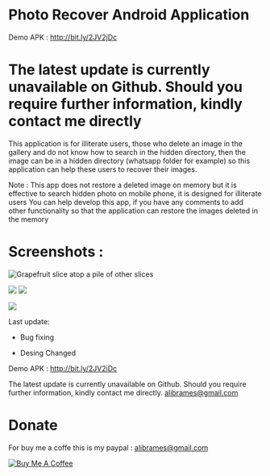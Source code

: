 # Photo Recover Android Application

Demo APK : http://bit.ly/2JV2jDc

# The latest update is currently unavailable on Github. Should you require further information, kindly contact me directly

This application is for illiterate users, those who delete an image in the gallery and do not know how to search in the hidden directory, then the image can be in a hidden directory (whatsapp folder for example) so this application can help these users to recover their images.

Note : This app does not restore a deleted image on memory but it is effective to search hidden photo on mobile phone, it is designed for illiterate users
You can help develop this app, if you have any comments to add other functionality so that the application can restore the images deleted in the memory

# Screenshots :
<img class="fit-picture"
     src="https://www.oslab.ma/githubImages/preview-xl.jpg"
     alt="Grapefruit slice atop a pile of other slices">

<img class="fit-picture"
     src="https://www.oslab.ma/githubImages/001.jpg"
    >
<img class="fit-picture"
     src="https://www.oslab.ma/githubImages/002.jpg"
    >

<img class="fit-picture"
     src="https://www.oslab.ma/githubImages/002.jpg"
    >



Last update:

- Bug fixing

- Desing Changed

Demo APK : http://bit.ly/2JV2jDc

The latest update is currently unavailable on Github. Should you require further information, kindly contact me directly.
alibrames@gmail.com

# Donate
For buy me a coffe  this is my paypal : alibrames@gmail.com

<a href="https://www.buymeacoffee.com/alibrames" target="_blank"><img src="https://bmc-cdn.nyc3.digitaloceanspaces.com/BMC-button-images/custom_images/orange_img.png" alt="Buy Me A Coffee" style="height: auto !important;width: auto !important;" ></a>
